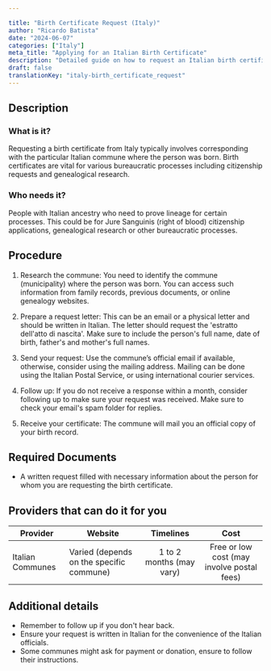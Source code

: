```yaml
---

title: "Birth Certificate Request (Italy)"
author: "Ricardo Batista"
date: "2024-06-07"
categories: ["Italy"]
meta_title: "Applying for an Italian Birth Certificate"
description: "Detailed guide on how to request an Italian birth certificate"
draft: false
translationKey: "italy-birth_certificate_request"
---
```


## Description
### What is it?
Requesting a birth certificate from Italy typically involves corresponding with the particular Italian commune where the person was born. Birth certificates are vital for various bureaucratic processes including citizenship requests and genealogical research.

### Who needs it?
People with Italian ancestry who need to prove lineage for certain processes. This could be for Jure Sanguinis (right of blood) citizenship applications, genealogical research or other bureaucratic processes.

## Procedure

1. Research the commune: You need to identify the commune (municipality) where the person was born. You can access such information from family records, previous documents, or online genealogy websites.

2. Prepare a request letter: This can be an email or a physical letter and should be written in Italian. The letter should request the 'estratto dell'atto di nascita'. Make sure to include the person's full name, date of birth, father's and mother's full names. 

3. Send your request: Use the commune’s official email if available, otherwise, consider using the mailing address. Mailing can be done using the Italian Postal Service, or using international courier services. 

4. Follow up: If you do not receive a response within a month, consider following up to make sure your request was received. Make sure to check your email's spam folder for replies. 

5. Receive your certificate: The commune will mail you an official copy of your birth record.

## Required Documents

- A written request filled with necessary information about the person for whom you are requesting the birth certificate.

## Providers that can do it for you

| Provider        |     Website     |     Timelines    |       Cost      |
| --------------- | --------------- |  :-------------: | :-------------: |
| Italian Communes      | Varied (depends on the specific commune)       |  1 to 2 months (may vary)     |     Free or low cost (may involve postal fees)      |

## Additional details

- Remember to follow up if you don't hear back.
- Ensure your request is written in Italian for the convenience of the Italian officials.
- Some communes might ask for payment or donation, ensure to follow their instructions.